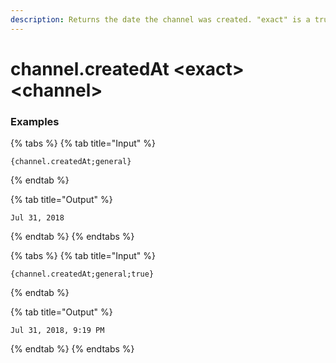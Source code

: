 ```yaml
---
description: Returns the date the channel was created. "exact" is a true/false value on whether to include hours/minutes.
---
```


# channel.createdAt &lt;exact> &lt;channel>

### Examples

{% tabs %}
{% tab title="Input" %}

```text
{channel.createdAt;general}
```

{% endtab %}

{% tab title="Output" %}

```text
Jul 31, 2018
```

{% endtab %}
{% endtabs %}

{% tabs %}
{% tab title="Input" %}

```text
{channel.createdAt;general;true}
```

{% endtab %}

{% tab title="Output" %}

```text
Jul 31, 2018, 9:19 PM
```

{% endtab %}
{% endtabs %}
